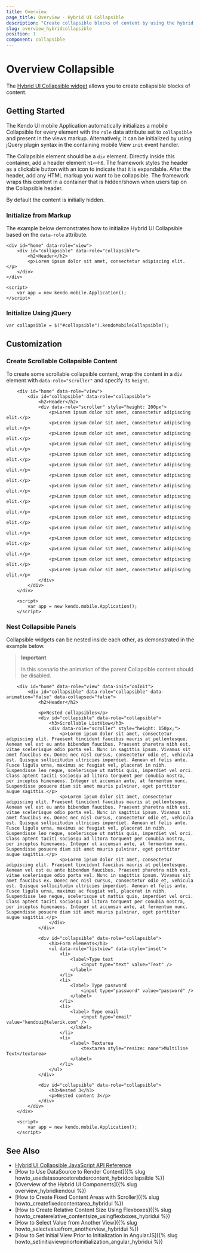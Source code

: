```yaml
---
title: Overview
page_title: Overview - Hybrid UI Collapsible
description: "Create collapsible blocks of content by using the hybrid mobile Kendo UI Collapsible widget and learn how to nest widgets inside it."
slug: overview_hybridcollapsible
position: 1
component: collapsible
---
```


# Overview Collapsible

The [Hybrid UI Collapsible widget](https://demos.telerik.com/kendo-ui/m/index#collapsible/index) allows you to create collapsible blocks of content.

## Getting Started

The Kendo UI mobile Application automatically initializes a mobile Collapsible for every element with the `role` data attribute set to `collapsible` and present in the views markup. Alternatively, it can be initialized by using jQuery plugin syntax in the containing mobile View `init` event handler.

The Collapsible element should be a `div` element. Directly inside this container, add a header element `h1`&mdash;`h6`. The framework styles the header as a clickable button with an icon to indicate that it is expandable. After the header, add any HTML markup you want to be collapsible. The framework wraps this content in a container that is hidden/shown when users tap on the Collapsible header.

By default the content is initially hidden.

### Initialize from Markup

The example below demonstrates how to initialize Hybrid UI Collapsible based on the `data-role` attribute.



    <div id="home" data-role="view">
        <div id="collapsible" data-role="collapsible">
            <h2>Header</h2>
            <p>Lorem ipsum dolor sit amet, consectetur adipiscing elit.</p>
        </div>
    </div>

    <script>
        var app = new kendo.mobile.Application();
    </script>

### Initialize Using jQuery



    var collapsible = $("#collapsible").kendoMobileCollapsible();

## Customization

### Create Scrollable Collapsible Content

To create some scrollable collapsible content, wrap the content in a `div` element with `data-role="scroller"` and specify its `height`.



```dojo
    <div id="home" data-role="view">
        <div id="collapsible" data-role="collapsible">
            <h2>Header</h2>
            <div data-role="scroller" style="height: 200px">
                <p>Lorem ipsum dolor sit amet, consectetur adipiscing elit.</p>
                <p>Lorem ipsum dolor sit amet, consectetur adipiscing elit.</p>
                <p>Lorem ipsum dolor sit amet, consectetur adipiscing elit.</p>
                <p>Lorem ipsum dolor sit amet, consectetur adipiscing elit.</p>
                <p>Lorem ipsum dolor sit amet, consectetur adipiscing elit.</p>
                <p>Lorem ipsum dolor sit amet, consectetur adipiscing elit.</p>
                <p>Lorem ipsum dolor sit amet, consectetur adipiscing elit.</p>
                <p>Lorem ipsum dolor sit amet, consectetur adipiscing elit.</p>
                <p>Lorem ipsum dolor sit amet, consectetur adipiscing elit.</p>
                <p>Lorem ipsum dolor sit amet, consectetur adipiscing elit.</p>
                <p>Lorem ipsum dolor sit amet, consectetur adipiscing elit.</p>
                <p>Lorem ipsum dolor sit amet, consectetur adipiscing elit.</p>
                <p>Lorem ipsum dolor sit amet, consectetur adipiscing elit.</p>
                <p>Lorem ipsum dolor sit amet, consectetur adipiscing elit.</p>
                <p>Lorem ipsum dolor sit amet, consectetur adipiscing elit.</p>
                <p>Lorem ipsum dolor sit amet, consectetur adipiscing elit.</p>
            </div>
        </div>
    </div>

    <script>
        var app = new kendo.mobile.Application();
    </script>
```

### Nest Collapsible Panels

Collapsible widgets can be nested inside each other, as demonstrated in the example below.

> **Important**
>
> In this scenario the animation of the parent Collapsible content should be disabled.



```dojo
    <div id="home" data-role="view" data-init="onInit">
        <div id="collapsible" data-role="collapsible" data-animation="false" data-collapsed="false">
            <h2>Header</h2>

            <p>Nested collapsibles</p>
            <div id="collapsible" data-role="collapsible">
                <h3>Scrollable ListView</h3>
                <div data-role="scroller" style="height: 150px;">
                    <p>Lorem ipsum dolor sit amet, consectetur adipiscing elit. Praesent tincidunt faucibus mauris at pellentesque. Aenean vel est eu ante bibendum faucibus. Praesent pharetra nibh est, vitae scelerisque odio porta vel. Nunc in sagittis ipsum. Vivamus sit amet faucibus ex. Donec nec nisl cursus, consectetur odio et, vehicula est. Quisque sollicitudin ultricies imperdiet. Aenean et felis ante. Fusce ligula urna, maximus ac feugiat vel, placerat in nibh. Suspendisse leo neque, scelerisque ut mattis quis, imperdiet vel orci. Class aptent taciti sociosqu ad litora torquent per conubia nostra, per inceptos himenaeos. Integer ut accumsan ante, at fermentum nunc. Suspendisse posuere diam sit amet mauris pulvinar, eget porttitor augue sagittis.</p>
                    <p>Lorem ipsum dolor sit amet, consectetur adipiscing elit. Praesent tincidunt faucibus mauris at pellentesque. Aenean vel est eu ante bibendum faucibus. Praesent pharetra nibh est, vitae scelerisque odio porta vel. Nunc in sagittis ipsum. Vivamus sit amet faucibus ex. Donec nec nisl cursus, consectetur odio et, vehicula est. Quisque sollicitudin ultricies imperdiet. Aenean et felis ante. Fusce ligula urna, maximus ac feugiat vel, placerat in nibh. Suspendisse leo neque, scelerisque ut mattis quis, imperdiet vel orci. Class aptent taciti sociosqu ad litora torquent per conubia nostra, per inceptos himenaeos. Integer ut accumsan ante, at fermentum nunc. Suspendisse posuere diam sit amet mauris pulvinar, eget porttitor augue sagittis.</p>
                    <p>Lorem ipsum dolor sit amet, consectetur adipiscing elit. Praesent tincidunt faucibus mauris at pellentesque. Aenean vel est eu ante bibendum faucibus. Praesent pharetra nibh est, vitae scelerisque odio porta vel. Nunc in sagittis ipsum. Vivamus sit amet faucibus ex. Donec nec nisl cursus, consectetur odio et, vehicula est. Quisque sollicitudin ultricies imperdiet. Aenean et felis ante. Fusce ligula urna, maximus ac feugiat vel, placerat in nibh. Suspendisse leo neque, scelerisque ut mattis quis, imperdiet vel orci. Class aptent taciti sociosqu ad litora torquent per conubia nostra, per inceptos himenaeos. Integer ut accumsan ante, at fermentum nunc. Suspendisse posuere diam sit amet mauris pulvinar, eget porttitor augue sagittis.</p>
                </div>
            </div>

            <div id="collapsible" data-role="collapsible">
                <h3>Form elements</h3>
                <ul data-role="listview" data-style="inset">
                    <li>
                        <label>Type text
                            <input type="text" value="Text" />
                        </label>
                    </li>
                    <li>
                        <label> Type password
                            <input type="password" value="password" />
                        </label>
                    </li>
                    <li>
                        <label> Type email
                            <input type="email" value="kendoui@telerik.com" />
                        </label>
                    </li>
                    <li>
                        <label> Textarea
                            <textarea style="resize: none">Multiline Text</textarea>
                        </label>
                    </li>
                </ul>
            </div>

            <div id="collapsible" data-role="collapsible">
                <h3>Nested 3</h3>
                <p>Nested content 3</p>
            </div>
        </div>
    </div>

    <script>
        var app = new kendo.mobile.Application();
    </script>
```

## See Also

* [Hybrid UI Collapsible JavaScript API Reference](/api/javascript/mobile/ui/collapsible)
* [How to Use DataSource to Render Content]({% slug howto_usedatasourcetorebdercontent_hybridcollapsible %})
* [Overview of the Hybrid UI Components]({% slug overview_hybridkendoui %})
* [How to Create Fixed Content Areas with Scroller]({% slug howto_createfixedcontentarea_hybridui %})
* [How to Create Relative Content Size Using Flexboxes]({% slug howto_createrelative_contentsize_usingflexboxes_hybridui %})
* [How to Select Value from Another View]({% slug howto_selectvaluefrom_anotherview_hybridui %})
* [How to Set Initial View Prior to Initialization in AngularJS]({% slug howto_setinitiaviewpriortoinitialization_angular_hybridui %})
